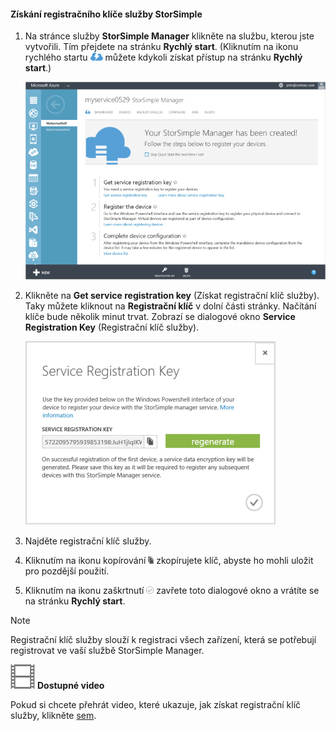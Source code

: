 <!--author=alkohli last changed: 9/17/15-->

#### Získání registračního klíče služby StorSimple
1. Na stránce služby **StorSimple Manager** klikněte na službu, kterou jste vytvořili. Tím přejdete na stránku **Rychlý start**. (Kliknutím na ikonu rychlého startu ![Ikona rychlého startu StorSimple](./media/storsimple-get-service-registration-key/HCS_QuickStartIcon-include.png) můžete kdykoli získat přístup na stránku **Rychlý start**.)
   
     ![Stránka rychlého startu StorSimple](./media/storsimple-get-service-registration-key/HCS_ServiceQuickStart-include.png)
2. Klikněte na **Get service registration key** (Získat registrační klíč služby). Taky můžete kliknout na **Registrační klíč** v dolní části stránky. Načítání klíče bude několik minut trvat. Zobrazí se dialogové okno **Service Registration Key** (Registrační klíč služby).
   
     ![Dialogové okno Service Registration Key (Registrační klíč služby)](./media/storsimple-get-service-registration-key/HCS_GetServiceRegistrationKey-include.png)
3. Najděte registrační klíč služby.
4. Kliknutím na ikonu kopírování ![Ikona kopírování StorSimple](./media/storsimple-get-service-registration-key/HCS_CopyIcon-include.png) zkopírujete klíč, abyste ho mohli uložit pro pozdější použití.
5. Kliknutím na ikonu zaškrtnutí ![Ikona zaškrtnutí StorSimple](./media/storsimple-get-service-registration-key/HCS_CheckIcon-include.png) zavřete toto dialogové okno a vrátíte se na stránku **Rychlý start**.

> [!NOTE]
> Registrační klíč služby slouží k registraci všech zařízení, která se potřebují registrovat ve vaší službě StorSimple Manager.
> 
> 

![Dostupné video](./media/storsimple-get-service-registration-key/Video_icon.png) **Dostupné video**

Pokud si chcete přehrát video, které ukazuje, jak získat registrační klíč služby, klikněte [sem](https://azure.microsoft.com/documentation/videos/get-the-service-registration-key/).

<!--HONumber=Sep16_HO3-->


